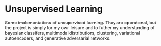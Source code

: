 # Unsupervised Learning 
Some implementations of unsupervised learning. They are operational, but the project is simply for my own leisure and to futher my understanding of bayesian classifers, multimodal distributions, clustering, variational autoencoders, and generative adversarial networks.